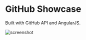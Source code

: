 # GitHub Showcase

Built with GitHub API and AngularJS.

![screenshot](https://raw.githubusercontent.com/jianweichuah/showcase/gh-pages/images/screenshot_twitter.png)
